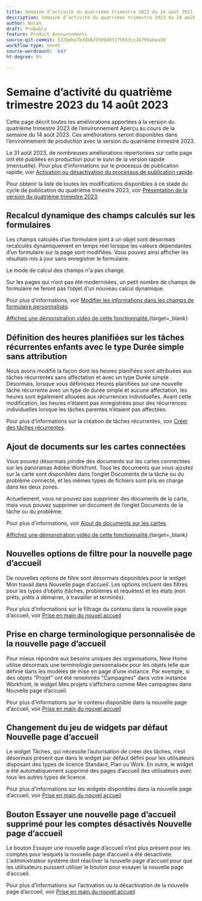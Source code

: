 ```yaml
---
title: Semaine d’activité du quatrième trimestre 2023 du 14 août 2023
description: Semaine d’activité du quatrième trimestre 2023 du 14 août 2023
author: Nolan
draft: Probably
feature: Product Announcements
source-git-commit: 5328eba7b3db629509405175653cc34799abea30
workflow-type: tm+mt
source-wordcount: '643'
ht-degree: 0%

---
```


# Semaine d’activité du quatrième trimestre 2023 du 14 août 2023

Cette page décrit toutes les améliorations apportées à la version du quatrième trimestre 2023 de l’environnement Aperçu au cours de la semaine du 14 août 2023. Ces améliorations seront disponibles dans l’environnement de production avec la version du quatrième trimestre 2023.

Le 31 août 2023, de nombreuses améliorations répertoriées sur cette page ont été publiées en production pour le suivi de la version rapide (mensuelle). Pour plus d’informations sur le processus de publication rapide, voir [Activation ou désactivation du processus de publication rapide](/help/quicksilver/administration-and-setup/set-up-workfront/configure-system-defaults/enable-fast-release-process.md).

Pour obtenir la liste de toutes les modifications disponibles à ce stade du cycle de publication du quatrième trimestre 2023, voir [Présentation de la version du quatrième trimestre 2023](/help/quicksilver/product-announcements/product-releases/23-q4-release-activity/23-q4-release-overview.md).

## Recalcul dynamique des champs calculés sur les formulaires

Les champs calculés d’un formulaire joint à un objet sont désormais recalculés dynamiquement en temps réel lorsque les valeurs dépendantes d’un formulaire sur la page sont modifiées. Vous pouvez ainsi afficher les résultats mis à jour sans enregistrer le formulaire.

Le mode de calcul des champs n&#39;a pas changé.

Sur les pages qui n’ont pas été modernisées, un petit nombre de champs de formulaire ne feront pas l’objet d’un nouveau calcul dynamique.

Pour plus d’informations, voir [Modifier les informations dans les champs de formulaire personnalisés](/help/quicksilver/workfront-basics/work-with-custom-forms/edit-custom-forms.md).

[Affichez une démonstration vidéo de cette fonctionnalité.](https://video.tv.adobe.com/v/3422678/){target=_blank}

## Définition des heures planifiées sur les tâches récurrentes enfants avec le type Durée simple sans attribution

Nous avons modifié la façon dont les heures planifiées sont attribuées aux tâches récurrentes sans affectation et avec un type Durée simple . Désormais, lorsque vous définissez Heures planifiées sur une nouvelle tâche récurrente avec un type de durée simple et aucune affectation, les heures sont également allouées aux récurrences individuelles. Avant cette modification, les heures n’étaient pas enregistrées pour des récurrences individuelles lorsque les tâches parentes n’étaient pas affectées.

Pour plus d’informations sur la création de tâches récurrentes, voir [Créer des tâches récurrentes](/help/quicksilver/manage-work/tasks/create-tasks/create-recurring-tasks.md).

## Ajout de documents sur les cartes connectées

Vous pouvez désormais joindre des documents sur les cartes connectées sur les panoramas Adobe Workfront. Tous les documents que vous ajoutez sur la carte sont disponibles dans l’onglet Documents de la tâche ou du problème connecté, et les mêmes types de fichiers sont pris en charge dans les deux zones.

Actuellement, vous ne pouvez pas supprimer des documents de la carte, mais vous pouvez supprimer un document de l’onglet Documents de la tâche ou du problème.

Pour plus d’informations, voir [Ajout de documents sur les cartes](/help/quicksilver/agile/get-started-with-boards/add-documents-on-cards.md).

[Affichez une démonstration vidéo de cette fonctionnalité.](https://video.tv.adobe.com/v/3423070/){target=_blank}

## Nouvelles options de filtre pour la nouvelle page d’accueil

De nouvelles options de filtre sont désormais disponibles pour le widget Mon travail dans Nouvelle page d’accueil. Les options incluent des filtres pour les types d’objets (tâches, problèmes et requêtes) et les états (non prêts, prêts à démarrer, à travailler et terminés).

Pour plus d’informations sur le filtrage du contenu dans la nouvelle page d’accueil, voir [Prise en main du nouvel accueil](/help/quicksilver/workfront-basics/using-home/new-home/get-started-with-new-home.md)

## Prise en charge terminologique personnalisée de la nouvelle page d’accueil

Pour mieux répondre aux besoins uniques des organisations, New Home utilise désormais une terminologie personnalisée pour les objets telle que définie dans les modèles de mise en page d’une instance. Par exemple, si des objets &quot;Projet&quot; ont été renommés &quot;Campagnes&quot; dans votre instance Workfront, le widget Mes projets s’affichera comme Mes campagnes dans Nouvelle page d’accueil.

Pour plus d’informations sur le contenu disponible dans la nouvelle page d’accueil, voir [Prise en main du nouvel accueil](/help/quicksilver/workfront-basics/using-home/new-home/get-started-with-new-home.md)

## Changement du jeu de widgets par défaut Nouvelle page d’accueil

Le widget Tâches, qui nécessite l’autorisation de créer des tâches, n’est désormais présent que dans le widget par défaut défini pour les utilisateurs disposant des types de licence Standard, Plan ou Work. En outre, le widget a été automatiquement supprimé des pages d’accueil des utilisateurs avec tous les autres types de licence.

Pour plus d’informations sur les widgets disponibles dans la nouvelle page d’accueil, voir [Prise en main du nouvel accueil](/help/quicksilver/workfront-basics/using-home/new-home/get-started-with-new-home.md)

## Bouton Essayer une nouvelle page d’accueil supprimé pour les comptes désactivés Nouvelle page d’accueil

Le bouton Essayer une nouvelle page d’accueil n’est plus présent pour les comptes pour lesquels la nouvelle page d’accueil a été désactivée. L’administrateur système doit réactiver la nouvelle page d’accueil pour que les utilisateurs puissent utiliser le bouton pour essayer la nouvelle page d’accueil.

Pour plus d’informations sur l’activation ou la désactivation de la nouvelle page d’accueil, voir [Prise en main du nouvel accueil](/help/quicksilver/workfront-basics/using-home/new-home/get-started-with-new-home.md)

<!--
## Date effective cost and billing rates

Date effective cost and billing rates are now available on the company, user, and job role objects in Workfront. When date effective rates are applied to a project, and hours are logged on project tasks, the costs and revenue are calculated using the specified rates for each time period.

Also, date effective job role sets are now available on the user profile. These date effective role associations are considered in financial calculations if the user's job role changes during a project.

A new feature, rate cards, allows you to define multiple billing rates per job role, based on location. A billing rate for a job role and location can also include effective dates. Rate cards can be attached to projects to apply all of the rate information at once for the specific job role and location. Location based roles can also be assigned to tasks with a possibility to override their rates on the assignment level.

## Bulk delete rates from rate cards

You can now remove multiple rates at one time from a rate card in the Setup area.

For more information, see [Manage rate cards](/help/quicksilver/administration-and-setup/set-up-workfront/configure-system-defaults/manage-rate-cards.md).
-->